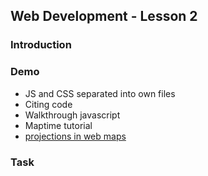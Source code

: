 ## Web Development - Lesson 2

### Introduction

### Demo
  * JS and CSS separated into own files
  * Citing code
  * Walkthrough javascript 
  * Maptime tutorial
  * [projections in web maps](http://lyzidiamond.com/posts/4326-vs-3857)
    

 

### Task

